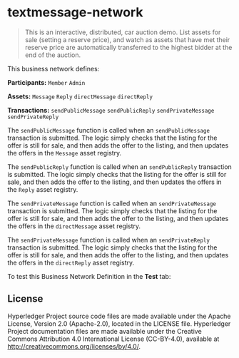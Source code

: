 # textmessage-network

> This is an interactive, distributed, car auction demo. List assets for sale (setting a reserve price), and watch as assets that have met their reserve price are automatically transferred to the highest bidder at the end of the auction.

This business network defines:

**Participants:**
`Member` `Admin`

**Assets:**
`Message` `Reply` `directMessage` `directReply`

**Transactions:**
`sendPublicMessage` `sendPublicReply` `sendPrivateMessage` `sendPrivateReply`

The `sendPublicMessage` function is called when an `sendPublicMessage` transaction is submitted. The logic simply checks that the listing for the offer is still for sale, and then adds the offer to the listing, and then updates the offers in the `Message` asset registry.

The `sendPublicReply` function is called when an `sendPublicReply` transaction is submitted. The logic simply checks that the listing for the offer is still for sale, and then adds the offer to the listing, and then updates the offers in the `Reply` asset registry.

The `sendPrivateMessage` function is called when an `sendPrivateMessage` transaction is submitted. The logic simply checks that the listing for the offer is still for sale, and then adds the offer to the listing, and then updates the offers in the `directMessage` asset registry.

The `sendPrivateMessage` function is called when an `sendPrivateReply` transaction is submitted. The logic simply checks that the listing for the offer is still for sale, and then adds the offer to the listing, and then updates the offers in the `directReply` asset registry.

To test this Business Network Definition in the **Test** tab:


## License <a name="license"></a>
Hyperledger Project source code files are made available under the Apache License, Version 2.0 (Apache-2.0), located in the LICENSE file. Hyperledger Project documentation files are made available under the Creative Commons Attribution 4.0 International License (CC-BY-4.0), available at http://creativecommons.org/licenses/by/4.0/.